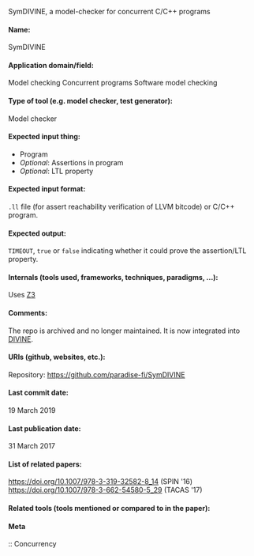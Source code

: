 SymDIVINE, a model-checker for concurrent C/C++ programs

#### Name:
SymDIVINE

#### Application domain/field:
Model checking
Concurrent programs
Software model checking

#### Type of tool (e.g. model checker, test generator):
Model checker

#### Expected input thing:
- Program
- *Optional*: Assertions in program
- *Optional*: LTL property

#### Expected input format:
`.ll` file (for assert reachability verification of LLVM bitcode) or C/C++ program.

#### Expected output:
`TIMEOUT`, `true` or `false` indicating whether it could prove the assertion/LTL property.

#### Internals (tools used, frameworks, techniques, paradigms, ...):
Uses [Z3](../Solvers/SMT/Z3.md)

#### Comments:
The repo is archived and no longer maintained. It is now integrated into [DIVINE](../DIVINE.md).

#### URIs (github, websites, etc.):
Repository: https://github.com/paradise-fi/SymDIVINE

#### Last commit date:
19 March 2019

#### Last publication date:
31 March 2017

#### List of related papers:
https://doi.org/10.1007/978-3-319-32582-8_14 (SPIN '16)
https://doi.org/10.1007/978-3-662-54580-5_29 (TACAS '17)

#### Related tools (tools mentioned or compared to in the paper):

#### Meta
:: Concurrency